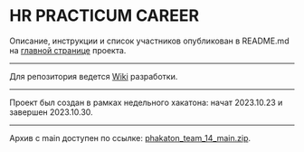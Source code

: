 # __HR PRACTICUM CAREER__

Описание, инструкции и список участников опубликован в README.md на [главной странице](https://github.com/Hakaton14) проекта.

---

Для репозитория ведется [Wiki](https://github.com/Hakaton14/backend/wiki) разработки. 

---

Проект был создан в рамках недельного хакатона: начат 2023.10.23 и завершен 2023.10.30.

---

Архив с main доступен по ссылке:
[рhakaton_team_14_main.zip](https://github.com/Hakaton14/backend/files/13213465/hakaton_team_14_main.zip).
